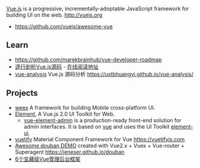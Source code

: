 [Vue.js](https://github.com/vuejs/vue) is a progressive, incrementally-adoptable JavaScript framework for building UI on the web. http://vuejs.org



- https://github.com/vuejs/awesome-vue



## Learn
- https://github.com/marekbrainhub/vue-developer-roadmap
- [逐行剖析Vue.js源码](https://github.com/NLRX-WJC/Learn-Vue-Source-Code) - [在线阅读地址](https://nlrx-wjc.github.io/Learn-Vue-Source-Code)
- [vue-analysis](https://github.com/ustbhuangyi/vue-analysis) Vue.js 源码分析 https://ustbhuangyi.github.io/vue-analysis/



## Projects
- [weex](https://github.com/apache/incubator-weex) A framework for building Mobile cross-platform UI.
- [Element](https://github.com/ElemeFE/element), A Vue.js 2.0 UI Toolkit for Web.
  - [vue-element-admin](https://github.com/PanJiaChen/vue-element-admin) is a production-ready front-end solution for admin interfaces. It is based on [vue](https://github.com/vuejs/vue) and uses the UI Toolkit [element-ui](https://github.com/ElemeFE/element).
- [vuetify](https://github.com/vuetifyjs/vuetify) Material Component Framework for Vue https://vuetifyjs.com
- [Awesome douban DEMO](https://github.com/jeneser/douban) created with Vue2.x + Vuex + Vue-router + Superagent https://jeneser.github.io/douban
- [6个宝藏级Vue管理后台框架](https://zhuanlan.zhihu.com/p/91825869)

